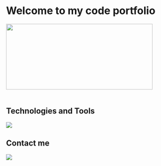 <h1>Welcome to my code portfolio</h1>

<div>
        <a href="https://github.com/murecode"></a>
        <img height="180px" width="400px"
            src="https://github-readme-stats.vercel.app/api/top-langs/?username=murecode&amp;layout=compact&amp;langs_count=7&amp;theme=dark"/>
</div>

</br>

<h2>Technologies and Tools</h2>
<div>

<p align="left">
  <a href="https://skillicons.dev">
    <img src="https://skillicons.dev/icons?i=java,spring,js,html,tailwind,postgres,git,wordpress" />
  </a>
</p>
        
</div>

<div>
        <h2>Contact me</h2>
        <a href="https://www.linkedin.com/in/adalberto-murillo-r-459954228" target="_blank"><img
                src="https://img.shields.io/badge/-LinkedIn-%230077B5?style=for-the-badge&logo=linkedin&logoColor=white"
                target="_blank">
        </a>
</div>

